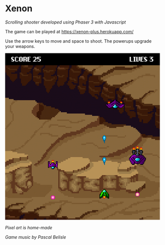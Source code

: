 # Xenon

_Scrolling shooter developed using Phaser 3 with Javascript_

The game can be played at https://xenon-plus.herokuapp.com/

Use the arrow keys to move and space to shoot. The powerups upgrade your weapons.

![Screenshot](/screenshot.png)

_Pixel art is home-made_

_Game music by Pascal Belisle_
